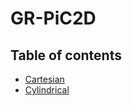 # GR-PiC2D

## Table of contents
* [Cartesian](https://github.com/cheshirepezz/Plasma-Recipes/tree/master/Drift)
* [Cylindrical](https://github.com/cheshirepezz/Plasma-Recipes/tree/master/Landau_Damping)
